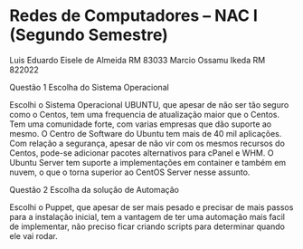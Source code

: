 # Redes de Computadores – NAC I (Segundo Semestre)

Luis Eduardo Eisele de Almeida	RM 83033
Marcio Ossamu Ikeda		RM 822022


Questão 1 Escolha do Sistema Operacional

Escolhi o Sistema Operacional UBUNTU, que apesar de não ser tão seguro como o Centos, tem uma frequencia de atualização maior que o Centos. Tem uma comunidade forte, com varias empresas que dão suporte ao mesmo. O Centro de Software do Ubuntu tem mais de 40  mil aplicações. Com relação a segurança, apesar de não vir com os mesmos recursos do Centos, pode-se adicionar pacotes alternativos para cPanel e WHM. O Ubuntu Server tem suporte a implementações em container e também em nuvem, o que o torna superior ao CentOS Server nesse assunto.


Questão 2 Escolha da solução de Automação 

Escolhi o Puppet, que apesar de ser mais pesado e precisar de mais passos para a instalação inicial, tem a vantagem de ter uma automação mais facil de implementar, não preciso ficar criando scripts para determinar quando ele vai rodar.

